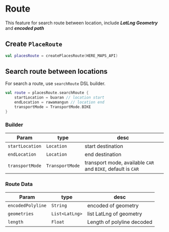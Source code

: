 
# Route
This feature for search route between location, include ***LatLng Geometry*** and ***encoded path***

## Create `PlaceRoute`
```kotlin
val placesRoute = createPlacesRoute(HERE_MAPS_API)
```

## Search route between locations
For search a route, use `searchRoute` DSL builder.
```kotlin
val route = placesRoute.searchRoute {
    startLocation = buaran // location start
    endLocation = rawamangun // location end
    transportMode = TransportMode.BIKE
}
```

### Builder
|Param|type|desc|
|---|---|---|
|`startLocation`|`Location`|start destination|
|`endLocation`|`Location`|end destination|
|`transportMode`|`TransportMode`|transport mode, available `CAR` and `BIKE`, default is `CAR`|

### Route Data
|Param|type|desc|
|---|---|---|
|`encodedPolyline`|`String`|encoded of geometry|
|`geometries`|`List<LatLng>`|list LatLng of geometry|
|`length`|`Float`|Length of polyline decoded|
